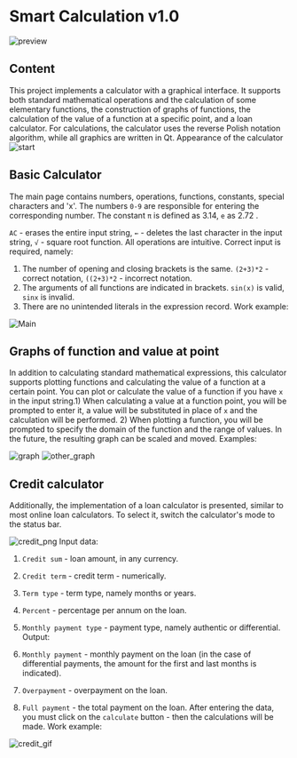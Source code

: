 # Smart Calculation v1.0

![preview](images/calc_preview.png)

## Content
This project implements a calculator with a graphical interface. It supports both standard mathematical operations and the calculation of some elementary functions, the construction of graphs of functions, the calculation of the value of a function at a specific point, and a loan calculator. For calculations, the calculator uses the reverse Polish notation algorithm, while all graphics are written in Qt.
Appearance of the calculator
![start](images/start.png)

## Basic Calculator
The main page contains numbers, operations, functions, constants, special characters and 'x'.
The numbers `0-9` are responsible for entering the corresponding number.
The constant `π` is defined as 3.14, `e` as 2.72 .

`AC` - erases the entire input string, `←` - deletes the last character in the input string, `√` - square root function.
All operations are intuitive.
Correct input is required, namely:

1) The number of opening and closing brackets is the same. `(2+3)*2` - correct notation, `((2+3)*2` - incorrect notation.
2) The arguments of all functions are indicated in brackets. `sin(x)` is valid, `sinx` is invalid.
3) There are no unintended literals in the expression record.
Work example:

![Main](./images/standart.gif)

## Graphs of function and value at point
In addition to calculating standard mathematical expressions, this calculator supports plotting functions and calculating the value of a function at a certain point.
You can plot or calculate the value of a function if you have `x` in the input string.1) When calculating a value at a function point, you will be prompted to enter it, a value will be substituted in place of `x` and the calculation will be performed.
2) When plotting a function, you will be prompted to specify the domain of the function and the range of values. In the future, the resulting graph can be scaled and moved.
Examples:

![graph](./images/graph.gif)
![other_graph](./images/other_graph.gif)

## Credit calculator
Additionally, the implementation of a loan calculator is presented, similar to most online loan calculators.
To select it, switch the calculator's mode to the status bar.

![credit_png](./images/credit.png)
Input data:

1) `Credit sum` - loan amount, in any currency.
2) `Credit term` - credit term - numerically.
3) `Term type` - term type, namely months or years.
4) `Percent` - percentage per annum on the loan.
5) `Monthly payment type` - payment type, namely authentic or differential.
Output:

1) `Monthly payment` - monthly payment on the loan (in the case of differential payments, the amount for the first and last months is indicated).
2) `Overpayment` - overpayment on the loan.
3) `Full payment` - the total payment on the loan.
After entering the data, you must click on the `calculate` button - then the calculations will be made.
Work example:

![credit_gif](./images/credit.gif)
